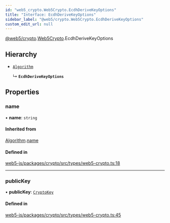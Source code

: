 ```yaml
---
id: "web5_crypto.Web5Crypto.EcdhDeriveKeyOptions"
title: "Interface: EcdhDeriveKeyOptions"
sidebar_label: "@web5/crypto.Web5Crypto.EcdhDeriveKeyOptions"
custom_edit_url: null
---
```


[@web5/crypto](../modules/web5_crypto.md).[Web5Crypto](../namespaces/web5_crypto.Web5Crypto.md).EcdhDeriveKeyOptions

## Hierarchy

- [`Algorithm`](web5_crypto.Web5Crypto.Algorithm.md)

  ↳ **`EcdhDeriveKeyOptions`**

## Properties

### name

• **name**: `string`

#### Inherited from

[Algorithm](web5_crypto.Web5Crypto.Algorithm.md).[name](web5_crypto.Web5Crypto.Algorithm.md#name)

#### Defined in

[web5-js/packages/crypto/src/types/web5-crypto.ts:18](https://github.com/TBD54566975/web5-js/blob/ff920f5/packages/crypto/src/types/web5-crypto.ts#L18)

___

### publicKey

• **publicKey**: [`CryptoKey`](web5_crypto.Web5Crypto.CryptoKey.md)

#### Defined in

[web5-js/packages/crypto/src/types/web5-crypto.ts:45](https://github.com/TBD54566975/web5-js/blob/ff920f5/packages/crypto/src/types/web5-crypto.ts#L45)
